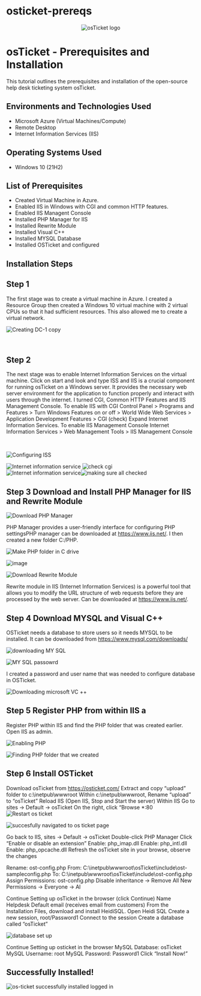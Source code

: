 # osticket-prereqs
<p align="center">
<img src="https://i.imgur.com/Clzj7Xs.png" alt="osTicket logo"/>
</p>

<h1>osTicket - Prerequisites and Installation</h1>
This tutorial outlines the prerequisites and installation of the open-source help desk ticketing system osTicket.<br />


<h2>Environments and Technologies Used</h2>

- Microsoft Azure (Virtual Machines/Compute)
- Remote Desktop
- Internet Information Services (IIS)

<h2>Operating Systems Used </h2>

- Windows 10</b> (21H2)

<h2>List of Prerequisites</h2>

- Created Virtual Machine in Azure.
- Enabled IIS in Windows with CGI and common HTTP features.
- Enabled IIS Managent Console
- Installed PHP Manager for IIS
- Installed Rewrite Module
- Installed Visual C++
- Installed MYSQL Database
- Installed OSTicket and configured

<h2>Installation Steps</h2>

<h2>Step 1 </h2>
  The first stage was to create a virtual machine in Azure. I created a Resource Group then created a Windows 10 virtual machine with 2 virtual CPUs so that it had sufficient resources. This also allowed me to create a virtual network.

![Creating DC-1 copy](https://github.com/user-attachments/assets/45986734-6b76-4601-ad62-9583139061e4)

</p>


<p>

</p>
<br />

<p>



<p>
<h2> Step 2</h2>
The next stage was to enable Internet Information Services on the virtual machine. Click on start and look and type ISS and   IIS is a crucial component for running osTicket on a Windows server. It provides the necessary web server environment for the application to function properly and interact with users through the internet. I turned CGI, Common HTTP Features and IIS Management Console. To enable IIS with CGI Control Panel > Programs and Features > Turn Windows Features on or off > World Wide Web Services > Application Development Features > CGI (check) Expand Internet Information Services. To enable IIS Management Console Internet Information Services > Web Management Tools > IIS Management Console
</p>
<br />


<p>

![Configuring ISS](https://github.com/user-attachments/assets/26df7b13-857c-42bb-bb9e-7f8be25a6235)

![Internet information service](https://github.com/user-attachments/assets/ae26d97e-91dc-4fe8-bec9-9e7f1d953cda)  ![check cgi](https://github.com/user-attachments/assets/67274c7e-21a5-4563-bc4a-b92b6ade5533)           
![Internet information service](https://github.com/user-attachments/assets/52adb8ce-038b-48b1-9c49-bca2da8931c1)![making sure all checked](https://github.com/user-attachments/assets/01f51c44-5944-47e4-8e75-7b40671bfc85)

<h2> Step 3 Download and Install PHP Manager for IIS and Rewrite Module </h2>
  
![Download PHP Manager](https://github.com/user-attachments/assets/7d405e80-f043-484a-9378-d7671d279ee4)



 PHP Manager provides a user-friendly interface for configuring PHP settingsPHP manager can be downloaded at https://www.iis.net/. I then created a new folder C:/PHP.

![Make PHP folder in C drive](https://github.com/user-attachments/assets/1f0b298c-2d97-4b0c-816b-ebe05e6eb0c8)




![image](https://github.com/user-attachments/assets/5380e24b-b1ec-43c1-8232-22bbfc4ed2b7)


![Download Rewrite Module](https://github.com/user-attachments/assets/9937e075-e212-4526-9666-762f9cc677c2)

Rewrite module in IIS (Internet Information Services) is a powerful tool that allows you to modify the URL structure of web requests before they are processed by the web server. Can be downloaded at https://www.iis.net/.



<h2> Step 4 Download MYSQL and Visual C++ </h2>

OSTicket needs a database to store users so it needs MYSQL to be installed. It can be downloaded from https://www.mysql.com/downloads/

![downloading MY SQL](https://github.com/user-attachments/assets/1373af4c-ea10-4515-a8ed-c242b0775480)


![MY SQL passowrd](https://github.com/user-attachments/assets/9b445a9a-8f8d-49cd-90c4-be69f1e4bf64)

I created a password and user name that was needed to configure database in OSTicket.


![Downloading microsoft VC ++](https://github.com/user-attachments/assets/aed6acac-0f5b-4bab-806f-bbfae0521b6a)

<h2> Step 5 Register PHP from within IIS a </h2>

Register PHP within IIS and find the PHP folder that was created earlier. Open IIS as admin.

![Enabling PHP](https://github.com/user-attachments/assets/b9e750c3-af8e-4d8a-b085-d87ecd535561)

![Finding PHP folder that we created](https://github.com/user-attachments/assets/21475646-00d2-4c6a-9f60-5fe9a8b02fff)


<h2> Step 6 Install OSTicket </h2>

Download osTicket from  https://osticket.com/
Extract and copy “upload” folder to c:\inetpub\wwwroot
Within c:\inetpub\wwwroot, Rename “upload” to “osTicket”
Reload IIS (Open IIS, Stop and Start the server)
Within IIS Go to sites -> Default -> osTicket On the right, click “Browse *:80
![Restart os ticket](https://github.com/user-attachments/assets/585605c4-ab78-46ff-b636-95d6caa1c021)






![succesfully navigated to os ticket page](https://github.com/user-attachments/assets/f3243723-efeb-49f9-b8c9-c05e96ddc862)

Go back to IIS, sites -> Default -> osTicket
Double-click PHP Manager
Click “Enable or disable an extension”
Enable: php_imap.dll
Enable: php_intl.dll
Enable: php_opcache.dll
Refresh the osTicket site in your browse, observe the changes

Rename: ost-config.php
 From: C:\inetpub\wwwroot\osTicket\include\ost-sampleconfig.php
To: C:\inetpub\wwwroot\osTicket\include\ost-config.php
Assign Permissions: ost-config.php
Disable inheritance -> Remove All
New Permissions -> Everyone -> Al

Continue Setting up osTicket in the browser (click Continue)
Name Helpdesk
 Default email (receives email from customers)
From the Installation Files, download and install HeidiSQL.
  Open Heidi SQL
  Create a new session, root/Password1
  Connect to the session
  Create a database called “osTicket”


![database set up](https://github.com/user-attachments/assets/e7a2b787-12e3-4b31-b1de-f24f108a2fd8)

Continue Setting up osticket in the browser
MySQL Database: osTicket
MySQL Username: root
MySQL Password: Password1
Click “Install Now!”


<h2> Successfully Installed! </h2>


![os-ticket successfully installed logged in](https://github.com/user-attachments/assets/b5be7cf2-e25e-4d71-ac0a-79a80adf97aa)

</p>
<p>

</p>
<br />
